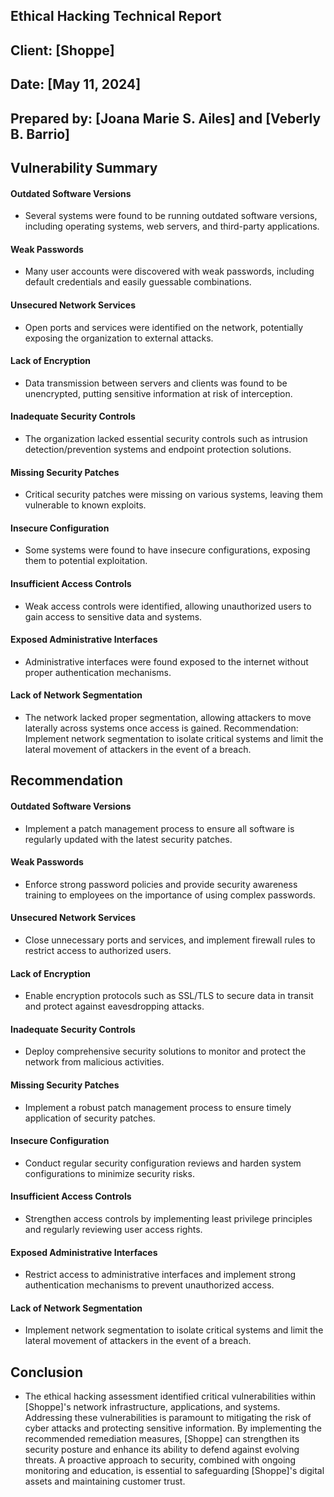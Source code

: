 ## Ethical Hacking Technical Report
## Client: [Shoppe]
## Date: [May 11, 2024]
## Prepared by: [Joana Marie S. Ailes] and [Veberly B. Barrio]


## Vulnerability Summary 

#### Outdated Software Versions

   * Several systems were found to be running outdated software versions, including operating systems, web servers, and third-party applications.

#### Weak Passwords

   * Many user accounts were discovered with weak passwords, including default credentials and easily guessable combinations.

#### Unsecured Network Services

   * Open ports and services were identified on the network, potentially exposing the organization to external attacks.

#### Lack of Encryption

   * Data transmission between servers and clients was found to be unencrypted, putting sensitive information at risk of interception.

#### Inadequate Security Controls

   * The organization lacked essential security controls such as intrusion detection/prevention systems and endpoint protection solutions.

#### Missing Security Patches

  * Critical security patches were missing on various systems, leaving them vulnerable to known exploits.

#### Insecure Configuration

  * Some systems were found to have insecure configurations, exposing them to potential exploitation.

#### Insufficient Access Controls

  * Weak access controls were identified, allowing unauthorized users to gain access to sensitive data and systems.

#### Exposed Administrative Interfaces

  * Administrative interfaces were found exposed to the internet without proper authentication mechanisms.

#### Lack of Network Segmentation

  * The network lacked proper segmentation, allowing attackers to move laterally across systems once access is gained.
Recommendation: Implement network segmentation to isolate critical systems and limit the lateral movement of attackers in the event of a breach.

## Recommendation ####

#### Outdated Software Versions

  * Implement a patch management process to ensure all software is regularly updated with the latest security patches.

#### Weak Passwords

  * Enforce strong password policies and provide security awareness training to employees on the importance of using complex passwords.

#### Unsecured Network Services

  * Close unnecessary ports and services, and implement firewall rules to restrict access to authorized users.

#### Lack of Encryption

  * Enable encryption protocols such as SSL/TLS to secure data in transit and protect against eavesdropping attacks.

#### Inadequate Security Controls

  * Deploy comprehensive security solutions to monitor and protect the network from malicious activities.

#### Missing Security Patches

  * Implement a robust patch management process to ensure timely application of security patches.

#### Insecure Configuration

  * Conduct regular security configuration reviews and harden system configurations to minimize security risks.

#### Insufficient Access Controls
  
  * Strengthen access controls by implementing least privilege principles and regularly reviewing user access rights.

#### Exposed Administrative Interfaces
  
  * Restrict access to administrative interfaces and implement strong authentication mechanisms to prevent unauthorized access.

#### Lack of Network Segmentation

  * Implement network segmentation to isolate critical systems and limit the lateral movement of attackers in the event of a breach.

## Conclusion

  * The ethical hacking assessment identified critical vulnerabilities within [Shoppe]'s network infrastructure, applications, and systems. Addressing these vulnerabilities is paramount to mitigating the risk of cyber attacks and protecting sensitive information. By implementing the recommended remediation measures, [Shoppe] can strengthen its security posture and enhance its ability to defend against evolving threats. A proactive approach to security, combined with ongoing monitoring and education, is essential to safeguarding [Shoppe]'s digital assets and maintaining customer trust.





